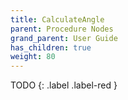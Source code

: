 ```yaml
---
title: CalculateAngle
parent: Procedure Nodes
grand_parent: User Guide
has_children: true
weight: 80
---
```


TODO
{: .label .label-red }
